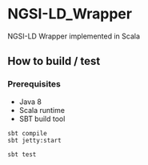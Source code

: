 # NGSI-LD_Wrapper
NGSI-LD Wrapper implemented in Scala

## How to build / test

### Prerequisites

* Java 8
* Scala runtime
* SBT build tool

```console
sbt compile
sbt jetty:start
```

```sbt test```
